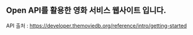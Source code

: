 ## Open API를 활용한 영화 서비스 웹사이트 입니다.
API 출처 : https://developer.themoviedb.org/reference/intro/getting-started

